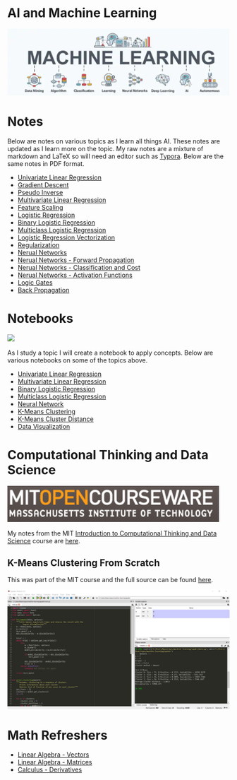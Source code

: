 # AI and Machine Learning

![Machine Learning](images/ml.png)

# Notes

Below are notes on various topics as I learn all things AI. These notes are updated as I learn more on the topic. My raw notes are a mixture of markdown and LaTeX so will need an editor such as [Typora](https://typora.io/). Below are the same notes in PDF format.

* [Univariate Linear Regression](notes/pdf/1-1-univariate-linear-regression.pdf)
* [Gradient Descent](notes/pdf/1-1-univariate-linear-regression.pdf)
* [Pseudo Inverse](notes/pdf/1-3-pseudo-inverse.pdf)
* [Multivariate Linear Regression](notes/pdf/1-4-multivariate-linear-regression.pdf)
* [Feature Scaling](notes/pdf/2-0-feature-scaling.pdf)
* [Logistic Regression](notes/pdf/4-0-logistic-regrsssion.pdf)
* [Binary Logistic Regression](notes/pdf/4-1-logistic-regression-binary.pdf)
* [Multiclass Logistic Regression](notes/pdf/4-2-logistic-regression-multiclass.pdf)
* [Logistic Regression Vectorization](notes/pdf/4-3-logistic-regression-vectorization.pdf)
* [Regularization](notes/pdf/5-0-regularizaion.pdf)
* [Nerual Networks](notes/pdf/6-0-neural-networks.pdf)
* [Nerual Networks - Forward Propagation](notes/pdf/6-05-forward-propagation.pdf)
* [Nerual Networks - Classification and Cost](notes/pdf/6-10-classification-and-cost.pdf)
* [Nerual Networks - Activation Functions](notes/pdf/6-30-activation-functions.pdf)
* [Logic Gates](notes/pdf/6-40-logic-gates.pdf)
* [Back Propagation](notes/pdf/6-50-back-propagation.pdf)

# Notebooks

![](https://jupyter.org/assets/nav_logo.svg)

As I study a topic I will create a notebook to apply concepts. Below are various notebooks on some of the topics above.

* [Univariate Linear Regression](notebooks/univariate-linear-regression.ipynb)
* [Multivariate Linear Regression](notebooks/multivariate-linear-regression.ipynb)
* [Binary Logistic Regression](notebooks/binary-logistic-regression.ipynb)
* [Multiclass Logistic Regression](notebooks/multiclass-logistic-regression.ipynb)
* [Neural Network](notebooks/neural-network.ipynb)
* [K-Means Clustering](notebooks/clustering-kmeans.ipynb)
* [K-Means Cluster Distance](notebooks/cluster-distance.ipynb)
* [Data Visualization](notebooks/data-visualization.ipynb)

# Computational Thinking and Data Science

![MIT Open CourseWare](images/mit_ocw.png)

My notes from the MIT [Introduction to Computational Thinking and Data Science](https://ocw.mit.edu/courses/electrical-engineering-and-computer-science/6-0002-introduction-to-computational-thinking-and-data-science-fall-2016/) course are [here](notes/pdf/99-2-comp-thinking-data-science.pdf).

## K-Means Clustering From Scratch

This was part of the MIT course and the full source can be found [here](/python/kmeans).

![Spyder](images/spyder.png)

# Math Refreshers

* [Linear Algebra - Vectors](notes/pdf/88-1-linear-algebra-vectors.pdf)
* [Linear Algebra - Matrices](notes/pdf/88-2-linear-algebra-matrices.pdf)
* [Calculus - Derivatives](notes/pdf/99-2-calculus-derivative.pdf)
